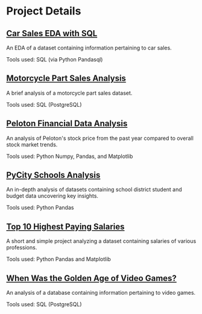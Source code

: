 # Project Details

## [Car Sales EDA with SQL](https://github.com/thomascowart/Portfolio_Projects/blob/main/Car_Sales_EDA_with_SQL.ipynb)
An EDA of a dataset containing information pertaining to car sales.

Tools used: SQL (via Python Pandasql)

## [Motorcycle Part Sales Analysis](https://github.com/thomascowart/Portfolio_Projects/blob/main/Motorcycle_Part_Sales.ipynb)
A brief analysis of a motorcycle part sales dataset.

Tools used: SQL (PostgreSQL)

## [Peloton Financial Data Analysis](https://github.com/thomascowart/Portfolio_Projects/blob/main/Peloton%20Financial%20Data%20Analysis.ipynb)
An analysis of Peloton's stock price from the past year compared to overall stock market trends.

Tools used: Python Numpy, Pandas, and Matplotlib

## [PyCity Schools Analysis](https://github.com/thomascowart/Portfolio_Projects/blob/main/PyCity_Schools_Analysis.ipynb)
An in-depth analysis of datasets containing school district student and budget data uncovering key insights.

Tools used: Python Pandas

## [Top 10 Highest Paying Salaries](https://github.com/thomascowart/Portfolio_Projects/blob/main/Top_10_Highest_Paying_States.ipynb)
A short and simple project analyzing a dataset containing salaries of various professions.

Tools used: Python Pandas and Matplotlib

## [When Was the Golden Age of Video Games?](https://github.com/thomascowart/Portfolio_Projects/blob/main/Golden_Age_of_Video_Games.ipynb)
An analysis of a database containing information pertaining to video games.

Tools used: SQL (PostgreSQL)
